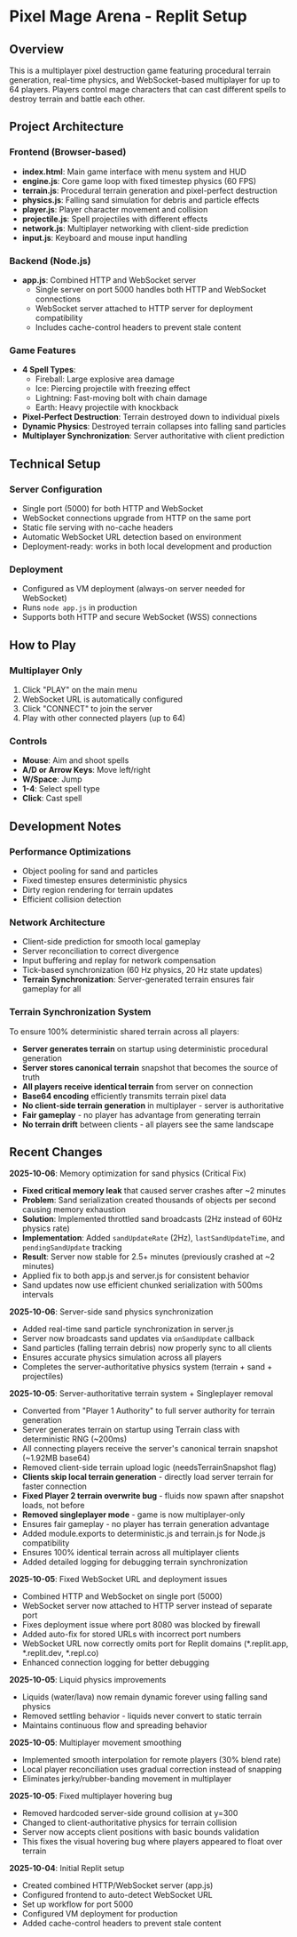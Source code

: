 # Pixel Mage Arena - Replit Setup

## Overview

This is a multiplayer pixel destruction game featuring procedural terrain generation, real-time physics, and WebSocket-based multiplayer for up to 64 players. Players control mage characters that can cast different spells to destroy terrain and battle each other.

## Project Architecture

### Frontend (Browser-based)
- **index.html**: Main game interface with menu system and HUD
- **engine.js**: Core game loop with fixed timestep physics (60 FPS)
- **terrain.js**: Procedural terrain generation and pixel-perfect destruction
- **physics.js**: Falling sand simulation for debris and particle effects
- **player.js**: Player character movement and collision
- **projectile.js**: Spell projectiles with different effects
- **network.js**: Multiplayer networking with client-side prediction
- **input.js**: Keyboard and mouse input handling

### Backend (Node.js)
- **app.js**: Combined HTTP and WebSocket server
  - Single server on port 5000 handles both HTTP and WebSocket connections
  - WebSocket server attached to HTTP server for deployment compatibility
  - Includes cache-control headers to prevent stale content

### Game Features
- **4 Spell Types**:
  - Fireball: Large explosive area damage
  - Ice: Piercing projectile with freezing effect
  - Lightning: Fast-moving bolt with chain damage
  - Earth: Heavy projectile with knockback
- **Pixel-Perfect Destruction**: Terrain destroyed down to individual pixels
- **Dynamic Physics**: Destroyed terrain collapses into falling sand particles
- **Multiplayer Synchronization**: Server authoritative with client prediction

## Technical Setup

### Server Configuration
- Single port (5000) for both HTTP and WebSocket
- WebSocket connections upgrade from HTTP on the same port
- Static file serving with no-cache headers
- Automatic WebSocket URL detection based on environment
- Deployment-ready: works in both local development and production

### Deployment
- Configured as VM deployment (always-on server needed for WebSocket)
- Runs `node app.js` in production
- Supports both HTTP and secure WebSocket (WSS) connections

## How to Play

### Multiplayer Only
1. Click "PLAY" on the main menu
2. WebSocket URL is automatically configured
3. Click "CONNECT" to join the server
4. Play with other connected players (up to 64)

### Controls
- **Mouse**: Aim and shoot spells
- **A/D or Arrow Keys**: Move left/right
- **W/Space**: Jump
- **1-4**: Select spell type
- **Click**: Cast spell

## Development Notes

### Performance Optimizations
- Object pooling for sand and particles
- Fixed timestep ensures deterministic physics
- Dirty region rendering for terrain updates
- Efficient collision detection

### Network Architecture
- Client-side prediction for smooth local gameplay
- Server reconciliation to correct divergence
- Input buffering and replay for network compensation
- Tick-based synchronization (60 Hz physics, 20 Hz state updates)
- **Terrain Synchronization**: Server-generated terrain ensures fair gameplay for all

### Terrain Synchronization System
To ensure 100% deterministic shared terrain across all players:
- **Server generates terrain** on startup using deterministic procedural generation
- **Server stores canonical terrain** snapshot that becomes the source of truth
- **All players receive identical terrain** from server on connection
- **Base64 encoding** efficiently transmits terrain pixel data
- **No client-side terrain generation** in multiplayer - server is authoritative
- **Fair gameplay** - no player has advantage from generating terrain
- **No terrain drift** between clients - all players see the same landscape

## Recent Changes

**2025-10-06**: Memory optimization for sand physics (Critical Fix)
- **Fixed critical memory leak** that caused server crashes after ~2 minutes
- **Problem**: Sand serialization created thousands of objects per second causing memory exhaustion
- **Solution**: Implemented throttled sand broadcasts (2Hz instead of 60Hz physics rate)
- **Implementation**: Added `sandUpdateRate` (2Hz), `lastSandUpdateTime`, and `pendingSandUpdate` tracking
- **Result**: Server now stable for 2.5+ minutes (previously crashed at ~2 minutes)
- Applied fix to both app.js and server.js for consistent behavior
- Sand updates now use efficient chunked serialization with 500ms intervals

**2025-10-06**: Server-side sand physics synchronization
- Added real-time sand particle synchronization in server.js
- Server now broadcasts sand updates via `onSandUpdate` callback
- Sand particles (falling terrain debris) now properly sync to all clients
- Ensures accurate physics simulation across all players
- Completes the server-authoritative physics system (terrain + sand + projectiles)

**2025-10-05**: Server-authoritative terrain system + Singleplayer removal
- Converted from "Player 1 Authority" to full server authority for terrain generation
- Server generates terrain on startup using Terrain class with deterministic RNG (~200ms)
- All connecting players receive the server's canonical terrain snapshot (~1.92MB base64)
- Removed client-side terrain upload logic (needsTerrainSnapshot flag)
- **Clients skip local terrain generation** - directly load server terrain for faster connection
- **Fixed Player 2 terrain overwrite bug** - fluids now spawn after snapshot loads, not before
- **Removed singleplayer mode** - game is now multiplayer-only
- Ensures fair gameplay - no player has terrain generation advantage
- Added module.exports to deterministic.js and terrain.js for Node.js compatibility
- Ensures 100% identical terrain across all multiplayer clients
- Added detailed logging for debugging terrain synchronization

**2025-10-05**: Fixed WebSocket URL and deployment issues
- Combined HTTP and WebSocket on single port (5000)
- WebSocket server now attached to HTTP server instead of separate port
- Fixes deployment issue where port 8080 was blocked by firewall
- Added auto-fix for stored URLs with incorrect port numbers
- WebSocket URL now correctly omits port for Replit domains (*.replit.app, *.replit.dev, *.repl.co)
- Enhanced connection logging for better debugging

**2025-10-05**: Liquid physics improvements
- Liquids (water/lava) now remain dynamic forever using falling sand physics
- Removed settling behavior - liquids never convert to static terrain
- Maintains continuous flow and spreading behavior

**2025-10-05**: Multiplayer movement smoothing
- Implemented smooth interpolation for remote players (30% blend rate)
- Local player reconciliation uses gradual correction instead of snapping
- Eliminates jerky/rubber-banding movement in multiplayer

**2025-10-05**: Fixed multiplayer hovering bug
- Removed hardcoded server-side ground collision at y=300
- Changed to client-authoritative physics for terrain collision  
- Server now accepts client positions with basic bounds validation
- This fixes the visual hovering bug where players appeared to float over terrain

**2025-10-04**: Initial Replit setup
- Created combined HTTP/WebSocket server (app.js)
- Configured frontend to auto-detect WebSocket URL
- Set up workflow for port 5000
- Configured VM deployment for production
- Added cache-control headers to prevent stale content
